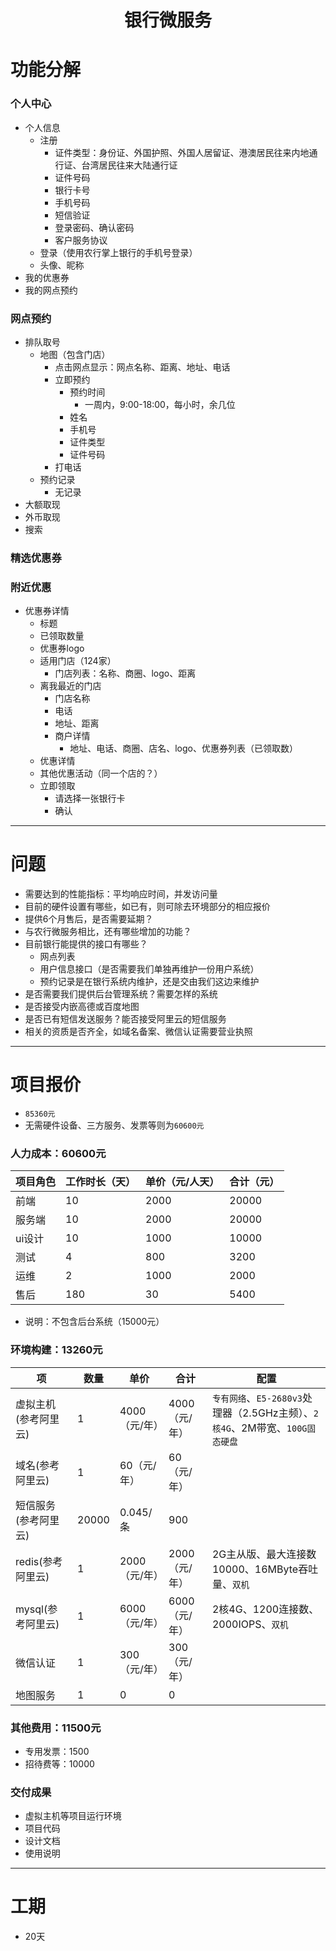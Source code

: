 # <center>银行微服务</center>
# 功能分解
### 个人中心
- 个人信息
	- 注册
		- 证件类型：身份证、外国护照、外国人居留证、港澳居民往来内地通行证、台湾居民往来大陆通行证
		- 证件号码
		- 银行卡号
		- 手机号码
		- 短信验证
		- 登录密码、确认密码
		- 客户服务协议
	- 登录（使用农行掌上银行的手机号登录）
	- 头像、昵称
- 我的优惠券
- 我的网点预约

### 网点预约
- 排队取号
	- 地图（包含门店）
		- 点击网点显示：网点名称、距离、地址、电话
		- 立即预约
			- 预约时间
				- 一周内，9:00-18:00，每小时，余几位
			- 姓名
			- 手机号
			- 证件类型
			- 证件号码
		- 打电话
	- 预约记录
		- 无记录
- 大额取现
- 外币取现
- 搜索

### 精选优惠券

### 附近优惠
- 优惠券详情
	- 标题
	- 已领取数量
	- 优惠券logo
	- 适用门店（124家）
		- 门店列表：名称、商圈、logo、距离
	- 离我最近的门店
		- 门店名称
		- 电话
		- 地址、距离
		- 商户详情
			- 地址、电话、商圈、店名、logo、优惠券列表（已领取数）
	- 优惠详情
	- 其他优惠活动（同一个店的？）
	- 立即领取
		- 请选择一张银行卡
		- 确认

-------
# 问题
+ 需要达到的性能指标：平均响应时间，并发访问量
+ 目前的硬件设置有哪些，如已有，则可除去环境部分的相应报价
+ 提供6个月售后，是否需要延期？
+ 与农行微服务相比，还有哪些增加的功能？
+ 目前银行能提供的接口有哪些？
	- 网点列表
	- 用户信息接口（是否需要我们单独再维护一份用户系统）
	- 预约记录是在银行系统内维护，还是交由我们这边来维护
+ 是否需要我们提供后台管理系统？需要怎样的系统
+ 是否接受内嵌高德或百度地图
+ 是否已有短信发送服务？能否接受阿里云的短信服务
+ 相关的资质是否齐全，如域名备案、微信认证需要营业执照

----
# 项目报价
+ `85360元`
+ 无需硬件设备、三方服务、发票等则为`60600元`

### 人力成本：60600元
项目角色|工作时长（天）|单价（元/人天）|合计（元）
--|--|--|--
前端|10|2000|20000
服务端|10|2000|20000
ui设计|10|1000|10000
测试|4|800|3200
运维|2|1000|2000
售后|180|30|5400

+ 说明：不包含后台系统（15000元）

### 环境构建：13260元
项|数量|单价|合计|配置
--|--|--|--|---
虚拟主机(参考阿里云)|1|4000（元/年）|4000（元/年）|`专有网络`、`E5-2680v3`处理器（2.5GHz主频）、`2核4G`、2M带宽、`100G固态硬盘`
域名(参考阿里云)|1|60（元/年）|60（元/年）|
短信服务(参考阿里云)|20000|0.045/条|900|
redis(参考阿里云)|1|2000（元/年）|2000（元/年）|2G主从版、最大连接数10000、16MByte吞吐量、`双机`
mysql(参考阿里云)|1|6000（元/年）|6000（元/年）|2核4G、1200连接数、2000IOPS、`双机`
微信认证|1|300（元/年）|300（元/年）|
地图服务|1|0|0|
### 其他费用：11500元
+ 专用发票：1500
+ 招待费等：10000

### 交付成果
+ 虚拟主机等项目运行环境
+ 项目代码
+ 设计文档
+ 使用说明

------
# 工期
+ 20天
